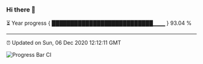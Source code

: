 ### Hi there 👋

⏳ Year progress { ███████████████████████████▁▁▁ } 93.04 %

---

⏰ Updated on Sun, 06 Dec 2020 12:12:11 GMT

![Progress Bar CI](https://github.com/liununu/liununu/workflows/Progress%20Bar%20CI/badge.svg)
